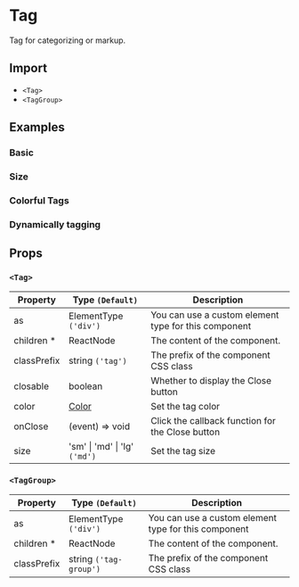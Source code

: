 # Tag

Tag for categorizing or markup.

## Import

<!--{include:<import-guide>}-->

- `<Tag>`
- `<TagGroup>`

## Examples

### Basic

<!--{include:`basic.md`}-->

### Size

<!--{include:`size.md`}-->

### Colorful Tags

<!--{include:`color.md`}-->

### Dynamically tagging

<!--{include:`dynamic.md`}-->

## Props

### `<Tag>`

| Property    | Type `(Default)`              | Description                                          |
| ----------- | ----------------------------- | ---------------------------------------------------- |
| as          | ElementType `('div')`         | You can use a custom element type for this component |
| children \* | ReactNode                     | The content of the component.                        |
| classPrefix | string `('tag')`              | The prefix of the component CSS class                |
| closable    | boolean                       | Whether to display the Close button                  |
| color       | [Color](#code-ts-color-code)  | Set the tag color                                    |
| onClose     | (event) => void               | Click the callback function for the Close button     |
| size        | 'sm' \| 'md' \| 'lg' `('md')` | Set the tag size                                     |

### `<TagGroup>`

| Property    | Type `(Default)`       | Description                                          |
| ----------- | ---------------------- | ---------------------------------------------------- |
| as          | ElementType `('div')`  | You can use a custom element type for this component |
| children \* | ReactNode              | The content of the component.                        |
| classPrefix | string `('tag-group')` | The prefix of the component CSS class                |

<!--{include:(_common/types/color.md)}-->
